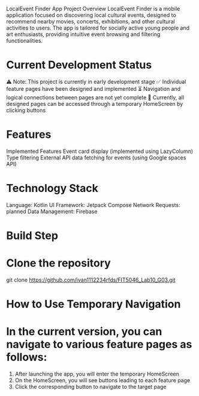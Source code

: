 LocalEvent Finder App
Project Overview
LocalEvent Finder is a mobile application focused on discovering local cultural events, 
designed to recommend nearby movies, concerts, exhibitions, and other cultural activities to users. 
The app is tailored for socially active young people and art enthusiasts, providing intuitive event browsing and filtering functionalities.

# Current Development Status
⚠️ Note: This project is currently in early development stage
✅ Individual feature pages have been designed and implemented
⏳ Navigation and logical connections between pages are not yet complete
🔄 Currently, all designed pages can be accessed through a temporary HomeScreen by clicking buttons

# Features
Implemented Features
Event card display (implemented using LazyColumn)
Type filtering 
External API data fetching for events (using Google spaces API)

# Technology Stack
Language: Kotlin
UI Framework: Jetpack Compose
Network Requests: planned
Data Management: Firebase

# Build Step
# Clone the repository
git clone https://github.com/ivan1112234rfds/FIT5046_Lab10_G03.git

# How to Use Temporary Navigation
# In the current version, you can navigate to various feature pages as follows:

1. After launching the app, you will enter the temporary HomeScreen
2. On the HomeScreen, you will see buttons leading to each feature page
3. Click the corresponding button to navigate to the target page
